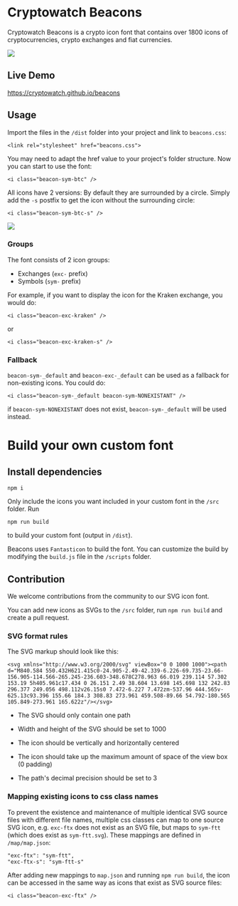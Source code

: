 # Cryptowatch Beacons

Cryptowatch Beacons is a crypto icon font that contains over 1800 icons of cryptocurrencies, crypto exchanges and fiat currencies.

<img src="https://raw.githubusercontent.com/cryptowatch/beacons/master/img/beaconTop.png">

## Live Demo

https://cryptowatch.github.io/beacons

## Usage

Import the files in the `/dist` folder into your project and link to `beacons.css`:

`<link rel="stylesheet" href="beacons.css">`

You may need to adapt the href value to your project's folder structure. Now you can start to use the font:

`<i class="beacon-sym-btc" />`

All icons have 2 versions: By default they are surrounded by a circle. Simply add the `-s` postfix to get the icon without the surrounding circle:

`<i class="beacon-sym-btc-s" />`

<img src="https://raw.githubusercontent.com/cryptowatch/beacons/master/img/iconExample.png">

### Groups

The font consists of 2 icon groups:

- Exchanges (`exc-` prefix)
- Symbols (`sym-` prefix)

For example, if you want to display the icon for the Kraken exchange, you would do:

`<i class="beacon-exc-kraken" />`

or

`<i class="beacon-exc-kraken-s" />`

### Fallback

`beacon-sym-_default` and `beacon-exc-_default` can be used as a fallback for non-existing icons. You could do:

`<i class="beacon-sym-_default beacon-sym-NONEXISTANT" />`

if `beacon-sym-NONEXISTANT` does not exist, `beacon-sym-_default` will be used instead.

# Build your own custom font

## Install dependencies

```
npm i
```

Only include the icons you want included in your custom font in the `/src` folder. Run

```
npm run build
```

to build your custom font (output in `/dist`).

Beacons uses `Fantasticon` to build the font. You can customize the build by modifying the `build.js` file in the `/scripts` folder.

## Contribution

We welcome contributions from the community to our SVG icon font.

You can add new icons as SVGs to the `/src` folder, run `npm run build` and create a pull request.

### SVG format rules

The SVG markup should look like this:

```
<svg xmlns="http://www.w3.org/2000/svg" viewBox="0 0 1000 1000"><path d="M840.584 550.432H621.415c0-24.905-2.49-42.339-6.226-69.735-23.66-156.905-114.566-265.245-236.603-348.678C278.963 66.019 239.114 57.302 153.19 5h405.961c17.434 0 26.151 2.49 38.604 13.698 145.698 132 242.83 296.377 249.056 498.112v26.15s0 7.472-6.227 7.472zm-537.96 444.565v-625.13c93.396 155.66 184.3 308.83 273.961 459.508-89.66 54.792-180.565 105.849-273.961 165.622z"/></svg>
```

- The SVG should only contain one path

- Width and height of the SVG should be set to 1000

- The icon should be vertically and horizontally centered

- The icon should take up the maximum amount of space of the view box (0 padding)

- The path's decimal precision should be set to 3

### Mapping existing icons to css class names

To prevent the existence and maintenance of multiple identical SVG source files with different file names, multiple css classes can map to one source SVG icon, e.g. `exc-ftx` does not exist as an SVG file, but maps to `sym-ftt` (which does exist as `sym-ftt.svg`). These mappings are defined in `/map/map.json`:

```
"exc-ftx": "sym-ftt",
"exc-ftx-s": "sym-ftt-s"
```

After adding new mappings to `map.json` and running `npm run build`, the icon can be accessed in the same way as icons that exist as SVG source files:

`<i class="beacon-exc-ftx" />`
